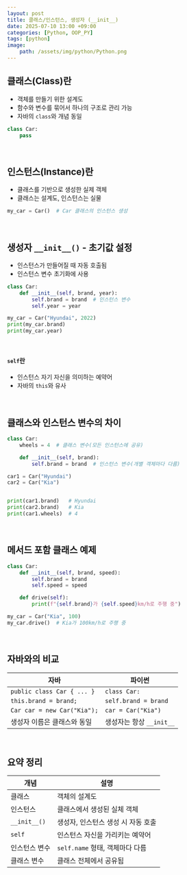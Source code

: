 ```yaml
---
layout: post
title: 클래스/인스턴스, 생성자 (__init__)
date: 2025-07-10 13:00 +09:00
categories: [Python, OOP_PY]
tags: [python]
image:
    path: /assets/img/python/Python.png
---
```


## 클래스(Class)란

- 객체를 만들기 위한 설계도
- 함수와 변수를 묶어서 하나의 구조로 관리 가능
- 자바의 `class`와 개념 동일

```python
class Car:
    pass
```

<br>

## 인스턴스(Instance)란

- 클래스를 기반으로 생성한 실제 객체
- 클래스는 설계도, 인스턴스는 실물

```python
my_car = Car()  # Car 클래스의 인스턴스 생성
```

<br>

## 생성자 `__init__()` - 초기값 설정

- 인스턴스가 만들어질 때 자동 호출됨
- 인스턴스 변수 초기화에 사용

```python
class Car:
    def __init__(self, brand, year):
        self.brand = brand  # 인스턴스 변수
        self.year = year

my_car = Car("Hyundai", 2022)
print(my_car.brand)
print(my_car.year)
```

<br>

#### `self`란

- 인스턴스 자기 자신을 의미하는 예약어
- 자바의 `this`와 유사

<br>

## 클래스와 인스턴스 변수의 차이

```python
class Car:
    wheels = 4  # 클래스 변수(모든 인스턴스에 공유)

    def __init__(self, brand):
        self.brand = brand  # 인스턴스 변수(개별 객체마다 다름)

car1 = Car("Hyundai")
car2 = Car("Kia")


print(car1.brand)   # Hyundai
print(car2.brand)   # Kia
print(car1.wheels)  # 4
```

<br>

## 메서드 포함 클래스 예제

```python
class Car:
    def __init__(self, brand, speed):
        self.brand = brand
        self.speed = speed

    def drive(self):
        print(f"{self.brand}가 {self.speed}km/h로 주행 중")

my_car = Car("Kia", 100)
my_car.drive()  # Kia가 100km/h로 주행 중
```

<br>

## 자바와의 비교


| 자바                          | 파이썬                  |
| --------------------------- | -------------------- |
| `public class Car { ... }`  | `class Car:`         |
| `this.brand = brand;`       | `self.brand = brand` |
| `Car car = new Car("Kia");` | `car = Car("Kia")`   |
| 생성자 이름은 클래스와 동일             | 생성자는 항상 `__init__`   |

<br>

## 요약 정리

| 개념           | 설명                      |
| ------------ | ----------------------- |
| 클래스          | 객체의 설계도                 |
| 인스턴스         | 클래스에서 생성된 실체 객체         |
| `__init__()` | 생성자, 인스턴스 생성 시 자동 호출    |
| `self`       | 인스턴스 자신을 가리키는 예약어       |
| 인스턴스 변수      | `self.name` 형태, 객체마다 다름 |
| 클래스 변수       | 클래스 전체에서 공유됨            |
